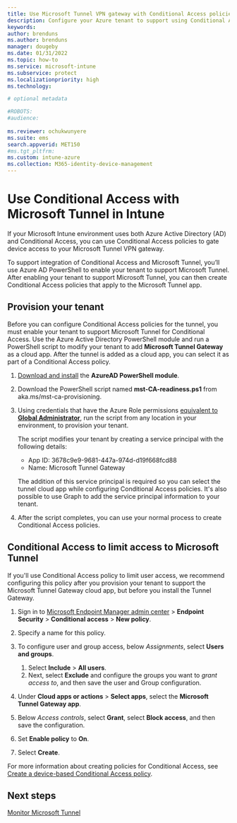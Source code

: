 ```yaml
---
title: Use Microsoft Tunnel VPN gateway with Conditional Access policies
description: Configure your Azure tenant to support using Conditional Access policies to grant access to the Intune Microsoft Tunnel VPN gateway solution.
keywords:
author: brenduns
ms.author: brenduns
manager: dougeby
ms.date: 01/31/2022
ms.topic: how-to
ms.service: microsoft-intune
ms.subservice: protect
ms.localizationpriority: high
ms.technology:

# optional metadata

#ROBOTS:
#audience:
 
ms.reviewer: ochukwunyere
ms.suite: ems
search.appverid: MET150
#ms.tgt_pltfrm:
ms.custom: intune-azure
ms.collection: M365-identity-device-management
---
```


# Use Conditional Access with Microsoft Tunnel in Intune

If your Microsoft Intune environment uses both Azure Active Directory (AD) and Conditional Access, you can use Conditional Access policies to gate device access to your Microsoft Tunnel VPN gateway.

To support integration of Conditional Access and Microsoft Tunnel, you’ll use Azure AD PowerShell to enable your tenant to support Microsoft Tunnel. After enabling your tenant to support Microsoft Tunnel, you can then create Conditional Access policies that apply to the Microsoft Tunnel app.

## Provision your tenant

Before you can configure Conditional Access policies for the tunnel, you must enable your tenant to support Microsoft Tunnel for Conditional Access. Use the Azure Active Directory PowerShell module and run a PowerShell script to modify your tenant to add **Microsoft Tunnel Gateway** as a cloud app.  After the tunnel is added as a cloud app, you can select it as part of a Conditional Access policy.

1. [Download and install](/powershell/azure/active-directory/install-adv2?view=azureadps-2.0&preserve-view=true) the **AzureAD PowerShell module**.

2. Download the PowerShell script named **mst-CA-readiness.ps1** from aka.ms/mst-ca-provisioning.

3. Using credentials that have the Azure Role permissions [equivalent to **Global Administrator**](/azure/active-directory/roles/permissions-reference#global-administrator), run the script from any location in your environment, to provision your tenant.

   The script modifies your tenant by creating a service principal with the following details:

   - App ID: 3678c9e9-9681-447a-974d-d19f668fcd88
   - Name: Microsoft Tunnel Gateway

   The addition of this service principal is required so you can select the tunnel cloud app while configuring Conditional Access policies. It's also possible to use Graph to add the service principal information to your tenant.

4. After the script completes, you can use your normal process to create Conditional Access policies.

## Conditional Access to limit access to Microsoft Tunnel

If you'll use Conditional Access policy to limit user access, we recommend configuring this policy after you provision your tenant to support the Microsoft Tunnel Gateway cloud app, but before you install the Tunnel Gateway.

1. Sign in to [Microsoft Endpoint Manager admin center](https://go.microsoft.com/fwlink/?linkid=2109431) > **Endpoint Security** > **Conditional access** > **New policy**.

2. Specify a name for this policy.

3. To configure user and group access, below *Assignments*, select **Users and groups**.

   1. Select **Include** > **All users**.
   2. Next, select **Exclude** and configure the groups you want to *grant access to*, and then save the user and Group configuration.

4. Under **Cloud apps or actions** > **Select apps**, select the **Microsoft Tunnel Gateway app**.

5. Below *Access controls*, select **Grant**, select **Block access**, and then save the configuration.

6. Set **Enable policy** to **On**.

7. Select **Create**.

For more information about creating policies for Conditional Access, see [Create a device-based Conditional Access policy](../protect/create-conditional-access-intune.md).

## Next steps

[Monitor Microsoft Tunnel](microsoft-tunnel-monitor.md)
